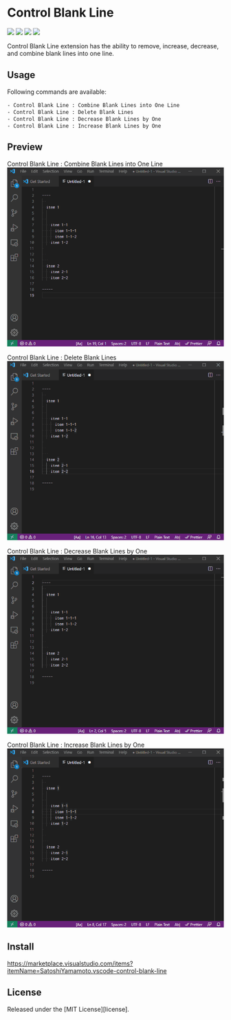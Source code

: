 # Control Blank Line

[![](https://vsmarketplacebadges.dev/version-short/SatoshiYamamoto.vscode-control-blank-line.png)](https://marketplace.visualstudio.com/items?itemName=SatoshiYamamoto.vscode-control-blank-line)
[![](https://vsmarketplacebadges.dev/installs-short/SatoshiYamamoto.vscode-control-blank-line.png)](https://marketplace.visualstudio.com/items?itemName=SatoshiYamamoto.vscode-control-blank-line)
[![](https://vsmarketplacebadges.dev/rating-short/SatoshiYamamoto.vscode-control-blank-line.png)](https://marketplace.visualstudio.com/items?itemName=SatoshiYamamoto.vscode-control-blank-line)
[![](https://img.shields.io/github/license/standard-software/vscode-date-time-calendar.png)](https://github.com/standard-software/vscode-date-time-calendar/blob/main/LICENSE)

Control Blank Line extension has the ability to remove, increase, decrease, and combine blank lines into one line.

## Usage

Following commands are available:

```
- Control Blank Line : Combine Blank Lines into One Line
- Control Blank Line : Delete Blank Lines
- Control Blank Line : Decrease Blank Lines by One
- Control Blank Line : Increase Blank Lines by One
```

## Preview

Control Blank Line : Combine Blank Lines into One Line
![](./images/animegif/combine.gif)

Control Blank Line : Delete Blank Lines
![](./images/animegif/delete.gif)

Control Blank Line : Decrease Blank Lines by One
![](./images/animegif/decrease.gif)

Control Blank Line : Increase Blank Lines by One
![](./images/animegif/increase.gif)

## Install

https://marketplace.visualstudio.com/items?itemName=SatoshiYamamoto.vscode-control-blank-line

## License

Released under the [MIT License][license].

